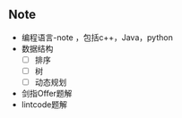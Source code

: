 ## Note

* 编程语言-note ，包括c++，Java，python
* 数据结构
  * [ ] 排序
  * [ ] 树
  * [ ] 动态规划
* 剑指Offer题解 
* lintcode题解